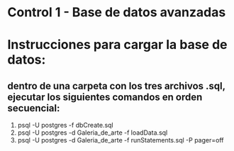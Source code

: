 # Control 1 - Base de datos avanzadas
# Instrucciones para cargar la base de datos:

## dentro de una carpeta con los tres archivos .sql, ejecutar los siguientes comandos en orden secuencial:
1) psql -U postgres -f dbCreate.sql
2) psql -U postgres -d Galeria_de_arte -f loadData.sql
3) psql -U postgres -d Galeria_de_arte -f runStatements.sql -P pager=off

